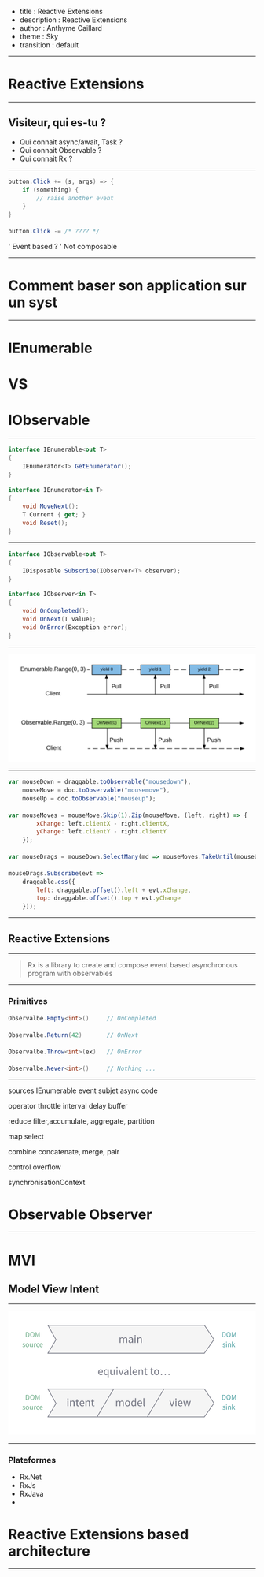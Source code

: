 - title : Reactive Extensions
- description : Reactive Extensions
- author : Anthyme Caillard
- theme : Sky
- transition : default

***

# Reactive Extensions

---

## Visiteur, qui es-tu ?

- Qui connait async/await, Task ?
- Qui connait Observable ?
- Qui connait Rx ?

---

```csharp
button.Click += (s, args) => {
    if (something) {
        // raise another event
    }
}

button.Click -= /* ???? */

```

' Event based ?
' Not composable

---

# Comment baser son application sur un syst

***





# IEnumerable

# VS

# IObservable


---


```csharp
interface IEnumerable<out T> 
{
    IEnumerator<T> GetEnumerator();
}
```

```csharp
interface IEnumerator<in T> 
{
    void MoveNext();
    T Current { get; }
    void Reset();
}
```

---


```csharp
interface IObservable<out T> 
{
    IDisposable Subscribe(IObserver<T> observer);
}
```

```csharp
interface IObserver<in T> 
{
    void OnCompleted();
    void OnNext(T value);
    void OnError(Exception error);
}
```

---

![enumerable-observable](images/reactive-extensions/enumerable-observable.png)

---

```javascript
var mouseDown = draggable.toObservable("mousedown"),
    mouseMove = doc.toObservable("mousemove"), 
    mouseUp = doc.toObservable("mouseup");

var mouseMoves = mouseMove.Skip(1).Zip(mouseMove, (left, right) => {
        xChange: left.clientX - right.clientX,
        yChange: left.clientY - right.clientY
    });

var mouseDrags = mouseDown.SelectMany(md => mouseMoves.TakeUntil(mouseUp));

mouseDrags.Subscribe(evt => 
    draggable.css({
        left: draggable.offset().left + evt.xChange,
        top: draggable.offset().top + evt.yChange
    }));
```


***









## Reactive Extensions

---

> Rx is a library to create and compose event based asynchronous program with observables

---

### Primitives

```csharp
Observalbe.Empty<int>()     // OnCompleted

Observalbe.Return(42)       // OnNext

Observalbe.Throw<int>(ex)   // OnError

Observalbe.Never<int>()     // Nothing ...
```



***



sources
IEnumerable
event
subjet
async code

operator
throttle
interval
delay
buffer


reduce
filter,accumulate, aggregate, partition

map
select

combine
concatenate, merge, pair

control overflow

synchronisationContext





# Observable Observer

***


# MVI

## Model View Intent

---

![enumerable-observable](images/reactive-extensions/mvi.png)

***





### Plateformes

- Rx.Net
- RxJs
- RxJava
-


# Reactive Extensions based architecture

***
